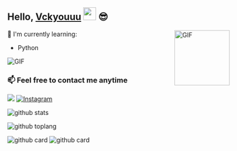 

<!--
**Vckyouuu/Vckyouuu** is a ✨ _special_ ✨ repository because its `README.md` (this file) appears on your GitHub profile.

Here are some ideas to get you started:

- 🔭 I’m currently working on ...
- 🌱 I’m currently learning ...
- 👯 I’m looking to collaborate on ...
- 🤔 I’m looking for help with ...
- 💬 Ask me about ...
- 📫 How to reach me: ...
- 😄 Pronouns: ...
- ⚡ Fun fact: Lo Semua Kontol
-->
## Hello, [Vckyouuu](https://instagram.com/Vckyouuu) <img src="https://github.com/TheDudeThatCode/TheDudeThatCode/blob/master/Assets/Hi.gif" width="29px"> :sunglasses:

<img align="right" alt="GIF" height="125px" src="https://i.giphy.com/media/LMt9638dO8dftAjtco/200.webp" />

:page_with_curl: I'm currently learning:

- Python

<img align="center" fit="fill" alt="GIF" src="https://media.giphy.com/media/ZVik7pBtu9dNS/giphy.gif" />

### 📫 Feel free to contact me anytime
[<img src="Telegram">](https://t.me/Vckyouuu)
<a href="https://www.instagram.com/Vckyouuu" target="_blank"><img src="https://img.shields.io/badge/Instagram-%23E4405F.svg?&style=flat-square&logo=instagram&logoColor=white" alt="Instagram"></a>

![github stats](https://github-readme-stats.vercel.app/api?username=Vckyou&show_icons=true&theme=radical)

![github toplang](https://github-readme-stats.vercel.app/api/top-langs/?username=Vckyou&layout=compact&theme=nightowl)

![github card](https://github-readme-stats.vercel.app/api/pin/?username=Vckyou&repo=FromVT-Ubot&theme=dark)
![github card](https://github-readme-stats.vercel.app/api/pin/?username=Vckyou&repo=Geez-UserBot&theme=nightowl)
